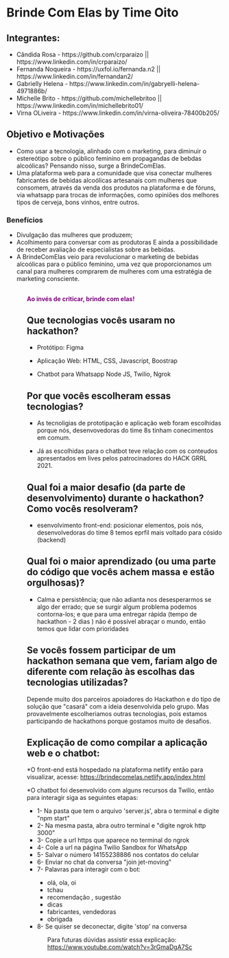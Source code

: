 # <h1> Brinde Com Elas by Time Oito </h1>

<h2>Integrantes:</h2>
<ul>
<li> Cândida Rosa - https://github.com/crparaizo || https://www.linkedin.com/in/crparaizo/ </li>
<li> Fernanda Noqueira - https://uxfol.io/fernanda.n2  ||  https://www.linkedin.com/in/fernandan2/ </li>
<li> Gabrielly Helena - https://www.linkedin.com/in/gabryelli-helena-4971886b/ </li>
<li> Michelle Brito - https://github.com/michellebritoo  ||  https://www.linkedin.com/in/michellebrito01/ </li>
<li> Virna OLiveira - https://www.linkedin.com/in/virna-oliveira-78400b205/ </li>
</ul>

## Objetivo e Motivações
- Como usar a tecnologia, alinhado com o marketing, para diminuir o estereótipo sobre o público feminino em propagandas de bebdas alcoólicas? Pensando nisso, surge a BrindeComElas. 
- Uma plataforma web para a comunidade que visa conectar mulheres fabricantes de bebidas alcoólicas artesanais com mulheres que consomem, através da venda dos produtos na plataforma e de fóruns, via whatsapp para trocas de informações, como opiniões dos melhores tipos de cerveja, bons vinhos, entre outros. 

<h3> Benefícios </h3>

<ul> 
<li> Divulgação das mulheres que produzem; </li>
<li> Acolhimento para conversar com as produtoras E ainda a possibilidade de receber avaliação de especialistas sobre as bebidas. </li>
<li> A BrindeComElas veio para revolucionar o marketing de bebidas alcoólicas para o público feminino, uma vez que proporcionamos um canal para mulheres comprarem de mulheres com uma estratégia de marketing consciente. </li>
<ul>

##

<h4 style="color: purple" > Ao invés de criticar, brinde com elas! </h4>

##

## Que tecnologias vocês usaram no hackathon?
- Protótipo:
Figma

- Aplicação Web:
HTML, CSS, Javascript, Boostrap

- Chatbot para Whatsapp
Node JS, Twilio, Ngrok

## Por que vocês escolheram essas tecnologias?
- As tecnoligias de prototipação e aplicação web foram escolhidas porque nós, desenvovedoras do time 8s tinham conecimentos em comum.

- Já as escolhidas para o chatbot teve relação com os conteudos apresentados em lives pelos patrocinadores do HACK GRRL 2021.

## Qual foi a maior desafio (da parte de desenvolvimento) durante o hackathon? Como vocês resolveram?
- esenvolvimento front-end: posicionar elementos, pois nós, desenvolvedoras do time 8 temos eprfil mais voltado para cósido (backend)

## Qual foi o maior aprendizado (ou uma parte do código que vocês achem massa e estão orgulhosas)?
- Calma e persistência; que não adianta nos desesperarmos se algo der errado; que se surgir algum problema 
podemos contorna-los; e que para uma entregar rápida (tempo de hackathon - 2 dias ) não é possível abraçar o mundo, então temos que lidar com
prioridades

## Se vocês fossem participar de um hackathon semana que vem, fariam algo de diferente com relação às escolhas das tecnologias utilizadas?
Depende muito dos parceiros apoiadores do Hackathon e do tipo de solução que "casará" com a ideia desenvolvida pelo grupo. 
Mas provavelmente escolheriamos outras tecnologias, pois estamos participando de hackathons porque gostamos muito de desafios.



## Explicação de como compilar a aplicação web e o chatbot:

*O front-end está hospedado na plataforma netlify então para visualizar, acesse: https://brindecomelas.netlify.app/index.html

*O chatbot foi desenvolvido com alguns recursos da Twilio, então para interagir siga as seguintes etapas:

<ul>
<li> 1- Na pasta que tem o arquivo 'server.js', abra o terminal e digite "npm start" </li>
<li> 2- Na mesma pasta, abra outro terminal e "digite ngrok http 3000" </li>
<li> 3- Copie a url https que aparece no terminal do ngrok </li>
<li> 4- Cole a url na página Twilio Sandbox for WhatsApp </li>
<li> 5- Salvar o número 14155238886 nos contatos do celular </li>
<li> 6- Enviar no chat da conversa "join jet-moving" </li>
<li> 7- Palavras para interagir com o bot: </li>

<ul>
<li> olá, ola, oi </li>
<li> tchau </li>
<li> recomendação , sugestão </li>
<li >dicas </li>
<li> fabricantes, vendedoras </li>
<li> obrigada </li>
</ul>

<li> 8- Se quiser se deconectar, digite 'stop' na conversa </li>
<ul>

Para futuras dúvidas assistir essa explicação: https://www.youtube.com/watch?v=3rGmaDgA7Sc
